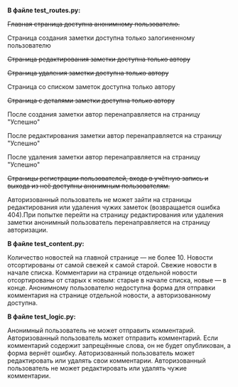 **В файле test_routes.py:**

~~Главная страница доступна анонимному пользователю.~~

Страница создания заметки доступна только залогиненному пользователю

~~Страница редактирования заметки доступна только автору~~

~~Страница удаления заметки доступна только автору~~

Страница со списком заметок доступна только автору

~~Страница с деталями заметки доступна только автору~~

После создания заметки автор перенаправляется на страницу "Успешно"

После редактирования заметки автор перенаправляется на страницу "Успешно"

После удаления заметки автор перенаправляется на страницу "Успешно"

~~Страницы регистрации пользователей, входа в учётную запись и выхода из неё доступны анонимным пользователям.~~

Авторизованный пользователь не может зайти на страницы редактирования или удаления чужих заметок (возвращается ошибка 404).При попытке перейти на страницу редактирования или удаления заметки анонимный пользователь перенаправляется на страницу авторизации.

**В файле test_content.py:**

Количество новостей на главной странице — не более 10.
Новости отсортированы от самой свежей к самой старой. Свежие новости в начале списка.
Комментарии на странице отдельной новости отсортированы от старых к новым: старые в начале списка, новые — в конце.
Анонимному пользователю недоступна форма для отправки комментария на странице отдельной новости, а авторизованному доступна.

**В файле test_logic.py:**

Анонимный пользователь не может отправить комментарий.
Авторизованный пользователь может отправить комментарий.
Если комментарий содержит запрещённые слова, он не будет опубликован, а форма вернёт ошибку.
Авторизованный пользователь может редактировать или удалять свои комментарии.
Авторизованный пользователь не может редактировать или удалять чужие комментарии.
